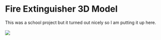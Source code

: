 # Fire Extinguisher 3D Model
This was a school project but it turned out nicely so I am putting it up here.
<br/>
<br/>
<img src="https://github.com/Pipe-Runner/ntnu-isnv-assignment-2/blob/master/output.png" />
